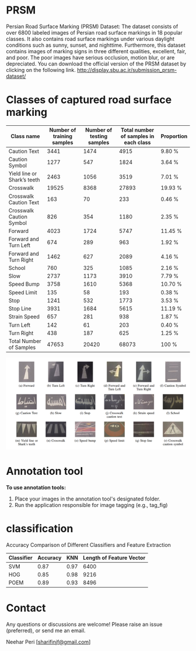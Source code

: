 # PRSM
Persian Road Surface Marking (PRSM) Dataset: The dataset consists of over 6800 labeled images of Persian road surface markings in 18 popular classes. It also contains road surface markings under various daylight conditions such as sunny, sunset, and nighttime. Furthermore, this dataset contains images of marking signs in three different qualities, excellent, fair, and poor. The poor images have serious occlusion, motion blur, or are depreciated.
You can download the official version of the PRSM dataset by clicking on the following link.
http://display.sbu.ac.ir/submission_prsm-dataset/


# Classes of captured road surface marking
| Class name | Number of training samples | Number of testing samples | Total number of samples in each class | Proportion |
|---|---|---|---|---|
| Caution Text | 3441 | 1474 | 4915 | 9.80 % |
| Caution Symbol | 1277 | 547 | 1824 | 3.64 % |
| Yield line or Shark’s teeth | 2463 | 1056 | 3519 | 7.01 % |
| Crosswalk | 19525 | 8368 | 27893 | 19.93 % |
| Crosswalk Caution Text | 163 | 70 | 233 | 0.46 % |
| Crosswalk Caution Symbol | 826 | 354 | 1180 | 2.35 % |
| Forward | 4023 | 1724 | 5747 | 11.45 % |
| Forward and Turn Left | 674 | 289 | 963 | 1.92 % |
| Forward and Turn Right | 1462 | 627 | 2089 | 4.16 % |
| School | 760 | 325 | 1085 | 2.16 % |
| Slow | 2737 | 1173 | 3910 | 7.79 % |
| Speed Bump | 3758 | 1610 | 5368 | 10.70 % |
| Speed Limit | 135 | 58 | 193 | 0.38 % |
| Stop | 1241 | 532 | 1773 | 3.53 % |
| Stop Line | 3931 | 1684 | 5615 | 11.19 % |
| Strain Speed | 657 | 281 | 938 | 1.87 % |
| Turn Left | 142 | 61 | 203 | 0.40 % |
| Turn Right | 438 | 187 | 625 | 1.25 % |
| Total Number of Samples | 47653 | 20420 | 68073 | 100 % |

![Classes of captured road surface marking](Images/PRSM.png)
# Annotation tool
**To use annotation tools:**
1. Place your images in the annotation tool's designated folder.
2. Run the application responsible for image tagging (e.g., tag_fig)

# classification
Accuracy Comparison of Different Classifiers and Feature Extraction

| Classifier | Accuracy | KNN | Length of Feature Vector |
|---|---|---|---|
| SVM | 0.87 | 0.97 | 6400 |
| HOG | 0.85 | 0.98 | 9216 |
| POEM | 0.89 | 0.93 | 8496 |
# Contact 
Any questions or discussions are welcome! Please raise an issue (preferred), or send me an email.

Neehar Peri [sharifinjf@gmail.com]
